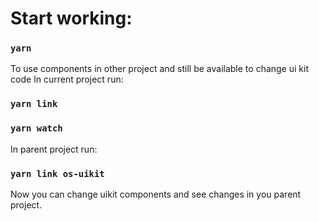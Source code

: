 # Start working:


### `yarn` 

To use components in other project and still be available to change ui kit code
In current project run:
### `yarn link`
### `yarn watch`

In parent project run:
### `yarn link os-uikit`


Now you can change uikit components and see changes in you parent project.
 
